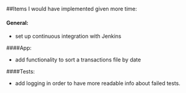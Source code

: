 ##Items I would have implemented given more time:

#### General:
- set up continuous integration with Jenkins

####App:
- add functionality to sort a transactions file by date

####Tests:
- add logging in order to have more readable info about failed tests.

